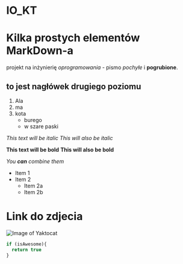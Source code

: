 IO_KT
=====

# Kilka prostych elementów MarkDown-a

projekt na inżynierię *oprogramowania* - pismo _pochyłe_ i **pogrubione**.

## to jest nagłówek drugiego poziomu

1. Ala
2. ma
3. kota
   * burego
   * w szare paski
   
   
*This text will be italic*
_This will also be italic_

**This text will be bold**
__This will also be bold__

*You **can** combine them*

* Item 1
* Item 2
  * Item 2a
  * Item 2b
  
# Link do zdjecia

![Image of Yaktocat](https://octodex.github.com/images/yaktocat.png)


```javascript
if (isAwesome){
  return true
}
```